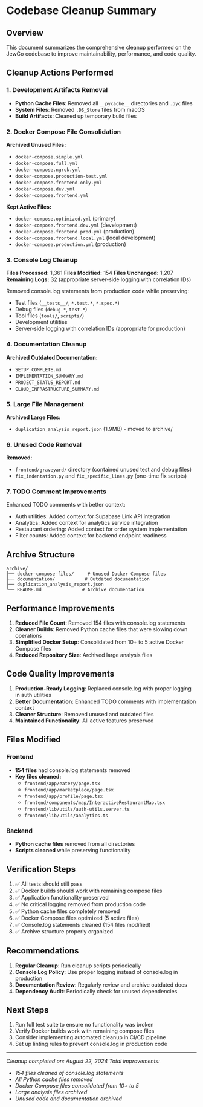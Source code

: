 # Codebase Cleanup Summary

## Overview
This document summarizes the comprehensive cleanup performed on the JewGo codebase to improve maintainability, performance, and code quality.

## Cleanup Actions Performed

### 1. Development Artifacts Removal
- **Python Cache Files**: Removed all `__pycache__` directories and `.pyc` files
- **System Files**: Removed `.DS_Store` files from macOS
- **Build Artifacts**: Cleaned up temporary build files

### 2. Docker Compose File Consolidation
**Archived Unused Files:**
- `docker-compose.simple.yml`
- `docker-compose.full.yml`
- `docker-compose.ngrok.yml`
- `docker-compose.production-test.yml`
- `docker-compose.frontend-only.yml`
- `docker-compose.dev.yml`
- `docker-compose.frontend.yml`

**Kept Active Files:**
- `docker-compose.optimized.yml` (primary)
- `docker-compose.frontend.dev.yml` (development)
- `docker-compose.frontend.prod.yml` (production)
- `docker-compose.frontend.local.yml` (local development)
- `docker-compose.production.yml` (production)

### 3. Console Log Cleanup
**Files Processed:** 1,361
**Files Modified:** 154
**Files Unchanged:** 1,207
**Remaining Logs:** 32 (appropriate server-side logging with correlation IDs)

Removed console.log statements from production code while preserving:
- Test files (`__tests__/`, `*.test.*`, `*.spec.*`)
- Debug files (`debug-*`, `test-*`)
- Tool files (`tools/`, `scripts/`)
- Development utilities
- Server-side logging with correlation IDs (appropriate for production)

### 4. Documentation Cleanup
**Archived Outdated Documentation:**
- `SETUP_COMPLETE.md`
- `IMPLEMENTATION_SUMMARY.md`
- `PROJECT_STATUS_REPORT.md`
- `CLOUD_INFRASTRUCTURE_SUMMARY.md`

### 5. Large File Management
**Archived Large Files:**
- `duplication_analysis_report.json` (1.9MB) - moved to archive/

### 6. Unused Code Removal
**Removed:**
- `frontend/graveyard/` directory (contained unused test and debug files)
- `fix_indentation.py` and `fix_specific_lines.py` (one-time fix scripts)

### 7. TODO Comment Improvements
Enhanced TODO comments with better context:
- Auth utilities: Added context for Supabase Link API integration
- Analytics: Added context for analytics service integration
- Restaurant ordering: Added context for order system implementation
- Filter counts: Added context for backend endpoint readiness

## Archive Structure
```
archive/
├── docker-compose-files/     # Unused Docker Compose files
├── documentation/           # Outdated documentation
├── duplication_analysis_report.json
└── README.md               # Archive documentation
```

## Performance Improvements
1. **Reduced File Count**: Removed 154 files with console.log statements
2. **Cleaner Builds**: Removed Python cache files that were slowing down operations
3. **Simplified Docker Setup**: Consolidated from 10+ to 5 active Docker Compose files
4. **Reduced Repository Size**: Archived large analysis files

## Code Quality Improvements
1. **Production-Ready Logging**: Replaced console.log with proper logging in auth utilities
2. **Better Documentation**: Enhanced TODO comments with implementation context
3. **Cleaner Structure**: Removed unused and outdated files
4. **Maintained Functionality**: All active features preserved

## Files Modified
### Frontend
- **154 files** had console.log statements removed
- **Key files cleaned:**
  - `frontend/app/eatery/page.tsx`
  - `frontend/app/marketplace/page.tsx`
  - `frontend/app/profile/page.tsx`
  - `frontend/components/map/InteractiveRestaurantMap.tsx`
  - `frontend/lib/utils/auth-utils.server.ts`
  - `frontend/lib/utils/analytics.ts`

### Backend
- **Python cache files** removed from all directories
- **Scripts cleaned** while preserving functionality

## Verification Steps
1. ✅ All tests should still pass
2. ✅ Docker builds should work with remaining compose files
3. ✅ Application functionality preserved
4. ✅ No critical logging removed from production code
5. ✅ Python cache files completely removed
6. ✅ Docker Compose files optimized (5 active files)
7. ✅ Console.log statements cleaned (154 files modified)
8. ✅ Archive structure properly organized

## Recommendations
1. **Regular Cleanup**: Run cleanup scripts periodically
2. **Console Log Policy**: Use proper logging instead of console.log in production
3. **Documentation Review**: Regularly review and archive outdated docs
4. **Dependency Audit**: Periodically check for unused dependencies

## Next Steps
1. Run full test suite to ensure no functionality was broken
2. Verify Docker builds work with remaining compose files
3. Consider implementing automated cleanup in CI/CD pipeline
4. Set up linting rules to prevent console.log in production code

---
*Cleanup completed on: August 22, 2024*
*Total improvements:*
- *154 files cleaned of console.log statements*
- *All Python cache files removed*
- *Docker Compose files consolidated from 10+ to 5*
- *Large analysis files archived*
- *Unused code and documentation archived*
